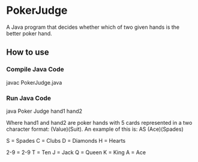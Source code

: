 # PokerJudge

A Java program that decides whether which of two given hands is the better poker hand.

## How to use

### Compile Java Code
javac PokerJudge.java

### Run Java Code
java Poker Judge hand1 hand2

Where hand1 and hand2 are poker hands with 5 cards represented in a two character format: (Value)(Suit).
An example of this is: AS (Ace)(Spades)

S = Spades
C = Clubs
D = Diamonds
H = Hearts

2-9 = 2-9
T = Ten
J = Jack
Q = Queen
K = King
A = Ace
